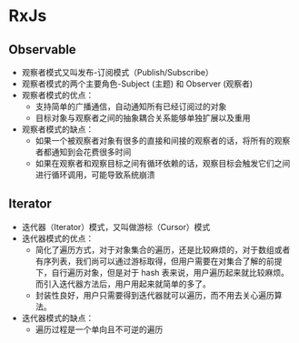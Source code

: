 # RxJs
## Observable
- 观察者模式又叫发布-订阅模式（Publish/Subscribe）
- 观察者模式的两个主要角色-Subject (主题) 和 Observer (观察者) 
- 观察者模式的优点：
    - 支持简单的广播通信，自动通知所有已经订阅过的对象
    - 目标对象与观察者之间的抽象耦合关系能够单独扩展以及重用
- 观察者模式的缺点：
    - 如果一个被观察者对象有很多的直接和间接的观察者的话，将所有的观察者都通知到会花费很多时间
    - 如果在观察者和观察目标之间有循环依赖的话，观察目标会触发它们之间进行循环调用，可能导致系统崩溃

## Iterator
- 迭代器（Iterator）模式，又叫做游标（Cursor）模式
- 迭代器模式的优点：
    - 简化了遍历方式，对于对象集合的遍历，还是比较麻烦的，对于数组或者有序列表，我们尚可以通过游标取得，但用户需要在对集合了解的前提下，自行遍历对象，但是对于 hash 表来说，用户遍历起来就比较麻烦。而引入迭代器方法后，用户用起来就简单的多了。
    - 封装性良好，用户只需要得到迭代器就可以遍历，而不用去关心遍历算法。
- 迭代器模式的缺点：
    - 遍历过程是一个单向且不可逆的遍历